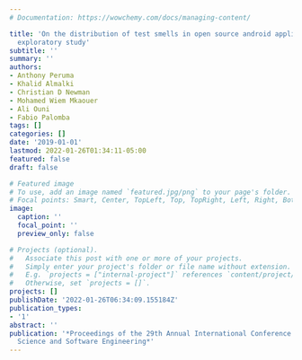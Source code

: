 ```yaml
---
# Documentation: https://wowchemy.com/docs/managing-content/

title: 'On the distribution of test smells in open source android applications: An
  exploratory study'
subtitle: ''
summary: ''
authors:
- Anthony Peruma
- Khalid Almalki
- Christian D Newman
- Mohamed Wiem Mkaouer
- Ali Ouni
- Fabio Palomba
tags: []
categories: []
date: '2019-01-01'
lastmod: 2022-01-26T01:34:11-05:00
featured: false
draft: false

# Featured image
# To use, add an image named `featured.jpg/png` to your page's folder.
# Focal points: Smart, Center, TopLeft, Top, TopRight, Left, Right, BottomLeft, Bottom, BottomRight.
image:
  caption: ''
  focal_point: ''
  preview_only: false

# Projects (optional).
#   Associate this post with one or more of your projects.
#   Simply enter your project's folder or file name without extension.
#   E.g. `projects = ["internal-project"]` references `content/project/deep-learning/index.md`.
#   Otherwise, set `projects = []`.
projects: []
publishDate: '2022-01-26T06:34:09.155184Z'
publication_types:
- '1'
abstract: ''
publication: '*Proceedings of the 29th Annual International Conference on Computer
  Science and Software Engineering*'
---
```

